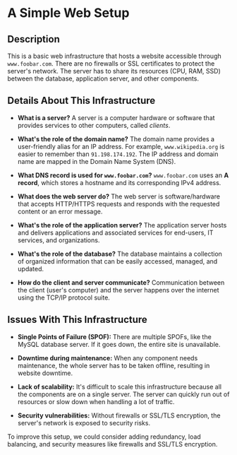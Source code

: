 # A Simple Web Setup


## Description
This is a basic web infrastructure that hosts a website accessible through `www.foobar.com`. There are no firewalls or SSL certificates to protect the server's network. The server has to share its resources (CPU, RAM, SSD) between the database, application server, and other components.

## Details About This Infrastructure

+ **What is a server?** A server is a computer hardware or software that provides services to other computers, called *clients*.

+ **What's the role of the domain name?** The domain name provides a user-friendly alias for an IP address. For example, `www.wikipedia.org` is easier to remember than `91.198.174.192`. The IP address and domain name are mapped in the Domain Name System (DNS).

+ **What DNS record is used for `www.foobar.com`?** `www.foobar.com` uses an **A record**, which stores a hostname and its corresponding IPv4 address.

+ **What does the web server do?** The web server is software/hardware that accepts HTTP/HTTPS requests and responds with the requested content or an error message.

+ **What's the role of the application server?** The application server hosts and delivers applications and associated services for end-users, IT services, and organizations.

+ **What's the role of the database?** The database maintains a collection of organized information that can be easily accessed, managed, and updated.

+ **How do the client and server communicate?** Communication between the client (user's computer) and the server happens over the internet using the TCP/IP protocol suite.

## Issues With This Infrastructure

+ **Single Points of Failure (SPOF):** There are multiple SPOFs, like the MySQL database server. If it goes down, the entire site is unavailable.

+ **Downtime during maintenance:** When any component needs maintenance, the whole server has to be taken offline, resulting in website downtime.

+ **Lack of scalability:** It's difficult to scale this infrastructure because all the components are on a single server. The server can quickly run out of resources or slow down when handling a lot of traffic.

+ **Security vulnerabilities:** Without firewalls or SSL/TLS encryption, the server's network is exposed to security risks.

To improve this setup, we could consider adding redundancy, load balancing, and security measures like firewalls and SSL/TLS encryption.